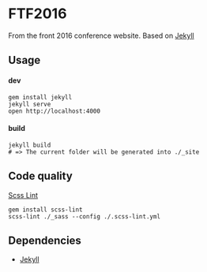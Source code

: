 FTF2016
=====================
From the front 2016 conference website. 
Based on [Jekyll](https://jekyllrb.com/)

## Usage

#### dev
```
gem install jekyll
jekyll serve
open http://localhost:4000
```

#### build
```
jekyll build
# => The current folder will be generated into ./_site
```

## Code quality
[Scss Lint](https://github.com/brigade/scss-lint)

```
gem install scss-lint
scss-lint ./_sass --config ./.scss-lint.yml
```

## Dependencies

* [Jekyll](https://jekyllrb.com/)

